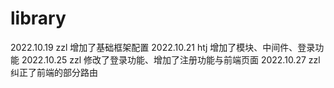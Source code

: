 # library
2022.10.19 zzl 增加了基础框架配置
2022.10.21 htj 增加了模块、中间件、登录功能
2022.10.25 zzl 修改了登录功能、增加了注册功能与前端页面
2022.10.27 zzl 纠正了前端的部分路由
